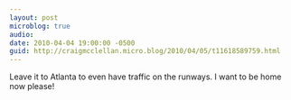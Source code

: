 ```yaml
---
layout: post
microblog: true
audio: 
date: 2010-04-04 19:00:00 -0500
guid: http://craigmcclellan.micro.blog/2010/04/05/t11618589759.html
---
```

Leave it to Atlanta to even have traffic on the runways. I want to be home now please!
